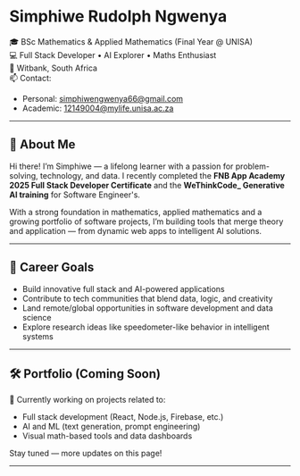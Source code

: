 # Simphiwe Rudolph Ngwenya

🎓 BSc Mathematics & Applied Mathematics (Final Year @ UNISA)  
💻 Full Stack Developer • AI Explorer • Maths Enthusiast  
📍 Witbank, South Africa  
📫 Contact: 
- Personal: simphiwengwenya66@gmail.com  
- Academic: 12149004@mylife.unisa.ac.za

---

## 👋 About Me

Hi there! I’m Simphiwe — a lifelong learner with a passion for problem-solving, technology, and data. I recently completed the **FNB App Academy 2025 Full Stack Developer Certificate** and the **WeThinkCode_ Generative AI training** for Software Engineer's.

With a strong foundation in mathematics, applied mathematics and a growing portfolio of software projects, I’m building tools that merge theory and application — from dynamic web apps to intelligent AI solutions.

---

## 🚀 Career Goals

- Build innovative full stack and AI-powered applications  
- Contribute to tech communities that blend data, logic, and creativity  
- Land remote/global opportunities in software development and data science  
- Explore research ideas like speedometer-like behavior in intelligent systems

---

## 🛠️ Portfolio (Coming Soon)

🔨 Currently working on projects related to:
- Full stack development (React, Node.js, Firebase, etc.)
- AI and ML (text generation, prompt engineering)
- Visual math-based tools and data dashboards

Stay tuned — more updates on this page!

---

